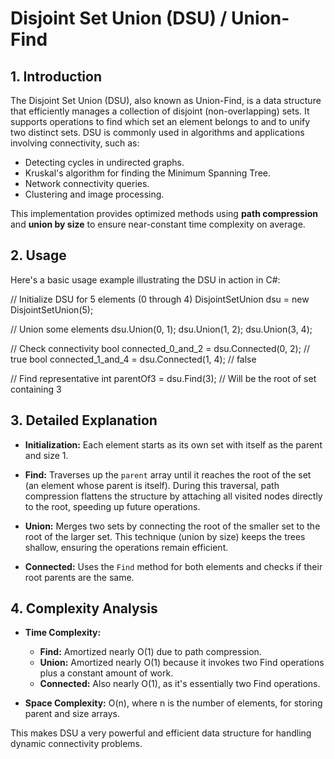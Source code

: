 # Disjoint Set Union (DSU) / Union-Find

## 1. Introduction

The Disjoint Set Union (DSU), also known as Union-Find, is a data structure that efficiently manages a collection of disjoint (non-overlapping) sets. It supports operations to find which set an element belongs to and to unify two distinct sets. DSU is commonly used in algorithms and applications involving connectivity, such as:

- Detecting cycles in undirected graphs.
- Kruskal's algorithm for finding the Minimum Spanning Tree.
- Network connectivity queries.
- Clustering and image processing.

This implementation provides optimized methods using **path compression** and **union by size** to ensure near-constant time complexity on average.

## 2. Usage

Here's a basic usage example illustrating the DSU in action in C#:

// Initialize DSU for 5 elements (0 through 4)
DisjointSetUnion dsu = new DisjointSetUnion(5);

// Union some elements
dsu.Union(0, 1);
dsu.Union(1, 2);
dsu.Union(3, 4);

// Check connectivity
bool connected_0_and_2 = dsu.Connected(0, 2);  // true
bool connected_1_and_4 = dsu.Connected(1, 4);  // false

// Find representative
int parentOf3 = dsu.Find(3); // Will be the root of set containing 3

## 3. Detailed Explanation

- **Initialization:** Each element starts as its own set with itself as the parent and size 1.

- **Find:** Traverses up the `parent` array until it reaches the root of the set (an element whose parent is itself). During this traversal, path compression flattens the structure by attaching all visited nodes directly to the root, speeding up future operations.

- **Union:** Merges two sets by connecting the root of the smaller set to the root of the larger set. This technique (union by size) keeps the trees shallow, ensuring the operations remain efficient.

- **Connected:** Uses the `Find` method for both elements and checks if their root parents are the same.

## 4. Complexity Analysis

- **Time Complexity:**
  - **Find:** Amortized nearly O(1) due to path compression.
  - **Union:** Amortized nearly O(1) because it invokes two Find operations plus a constant amount of work.
  - **Connected:** Also nearly O(1), as it's essentially two Find operations.

- **Space Complexity:** O(n), where n is the number of elements, for storing parent and size arrays.

This makes DSU a very powerful and efficient data structure for handling dynamic connectivity problems.